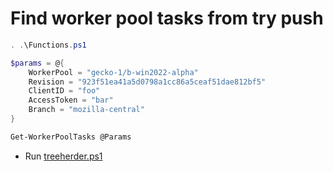 # Find worker pool tasks from try push

```Powershell
. .\Functions.ps1

$params = @{
    WorkerPool = "gecko-1/b-win2022-alpha"
    Revision = "923f51ea41a5d0798a1cc86a5ceaf51dae812bf5"
    ClientID = "foo"
    AccessToken = "bar"
    Branch = "mozilla-central"
}

Get-WorkerPoolTasks @Params

```
* Run [treeherder.ps1](.\treeherder.ps1)